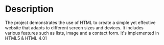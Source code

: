 # Description
The project demonstrates the use of HTML to create a simple yet effective website that adapts to different screen sizes and devices. It includes various features such as lists, image and a contact form. It's implemented in HTML5 & HTML 4.01
